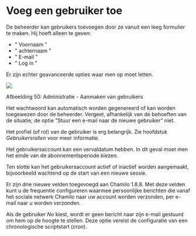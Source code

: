 # Voeg een gebruiker toe
De beheerder kan gebruikers toevoegen door ze vanuit een leeg formulier te maken. Hij hoeft alleen te geven:

* " Voornaam "
* " achternaam "
* " E-mail "
* " Log in "

Er zijn echter geavanceerde opties waar men op moet letten.

![](../../.gitbook/assets/graficos79.png)

Afbeelding 50: Administratie - Aanmaken van gebruikers

Het wachtwoord kan automatisch worden gegenereerd of kan worden toegewezen door de beheerder. Vergeet, afhankelijk van de behoeften van de situatie, de optie "Stuur een e-mail naar de nieuwe gebruiker" niet.

Het profiel \(of rol\) van de gebruiker is erg belangrijk. Zie hoofdstuk _Gebruikersrollen_ voor meer informatie.

Het gebruikersaccount kan een vervaldatum hebben. In dit geval moet men het einde van de abonnementsperiode kiezen.

Ten slotte kan het gebruikersaccount actief of inactief worden aangemaakt, bijvoorbeeld wachtend op de start van een nieuwe sessie.

Er zijn drie nieuwe velden toegevoegd aan Chamilo 1.8.8. Met deze velden kunt u de frequentie configureren waarmee persoonlijke berichten die vanaf het sociale netwerk Chamilo naar uw account worden verzonden, per e-mail naar u worden verzonden.

Als de gebruiker _No_ kiest, wordt er geen bericht naar zijn e-mail gestuurd om hem op de hoogte te stellen. Deze optie vereist de configuratie van een chronologische scriptstart \(_cron_\).

